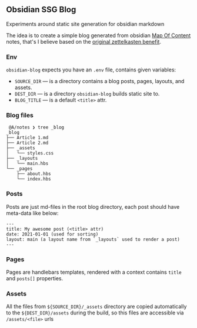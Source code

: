 ## Obsidian SSG Blog

Experiments around static site generation for obsidian markdown

The idea is to create a simple blog generated from obsidian [Map Of Content][moc]
notes, that's I believe based on the [original zettelkasten benefit][zettelkasten].

### Env

`obsidian-blog` expects you have an `.env` file, contains given variables:

  - `SOURCE_DIR` — is a directory contains a blog posts, pages, layouts, and assets.
  - `DEST_DIR` — is a directory `obsidian-blog` builds static site to.
  - `BLOG_TITLE` — is a default `<title>` attr.

### Blog files

```
 @A/notes ❯ tree _blog
_blog
├── Article 1.md
├── Article 2.md
├── _assets
│   └── styles.css
├── _layouts
│   └── main.hbs
└── _pages
    ├── about.hbs
    └── index.hbs
```

### Posts

Posts are just md-files in the root blog directory, each post should have meta-data like below:

```
---
title: My awesome post (<title> attr)
date: 2021-01-01 (used for sorting)
layout: main (a layout name from `_layouts` used to render a post)
---
```

### Pages

Pages are handlebars templates, rendered with a context contains `title` and `posts[]` properties.

### Assets

All the files from `${SOURCE_DIR}/_assets` directory are copied automatically to the `${DEST_DIR}/assets` during the build,
so this files are accessible via `/assets/<file>` urls


[moc]: https://www.youtube.com/watch?v=7GqQKCT0PZ4
[zettelkasten]: https://en.wikipedia.org/wiki/Niklas_Luhmann#Note-taking_system_(Zettelkasten)
